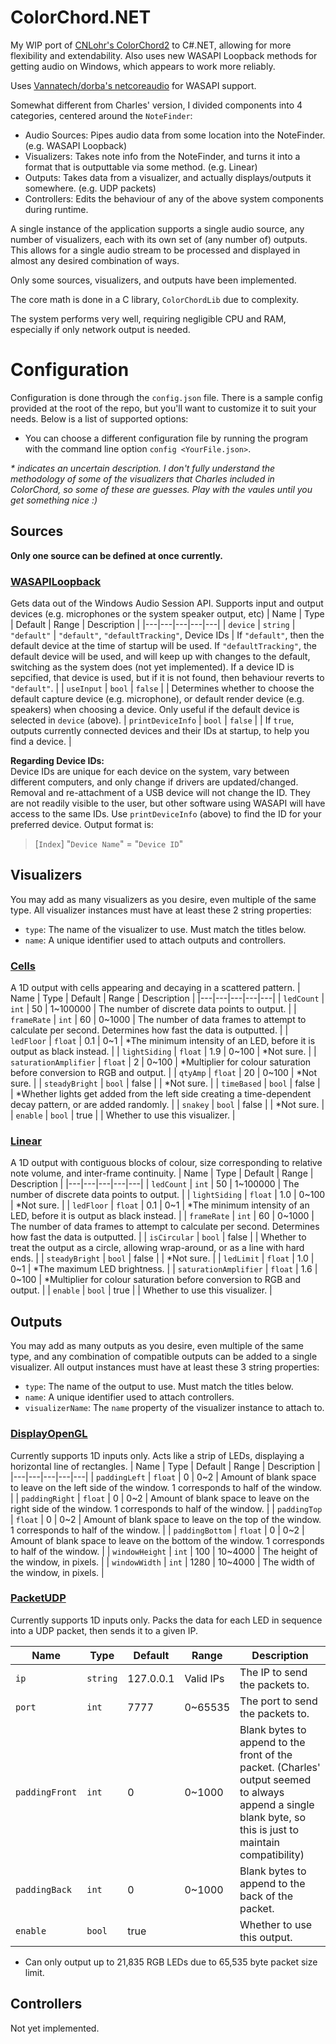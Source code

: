 # ColorChord.NET
My WIP port of [CNLohr's ColorChord2](https://github.com/cnlohr/colorchord) to C#.NET, allowing for more flexibility and extendability. Also uses new WASAPI Loopback methods for getting audio on Windows, which appears to work more reliably.

Uses [Vannatech/dorba's netcoreaudio](https://github.com/dorba/netcoreaudio) for WASAPI support.

Somewhat different from Charles' version, I divided components into 4 categories, centered around the `NoteFinder`:
- Audio Sources: Pipes audio data from some location into the NoteFinder. (e.g. WASAPI Loopback)
- Visualizers: Takes note info from the NoteFinder, and turns it into a format that is outputtable via some method. (e.g. Linear)
- Outputs: Takes data from a visualizer, and actually displays/outputs it somewhere. (e.g. UDP packets)
- Controllers: Edits the behaviour of any of the above system components during runtime.

A single instance of the application supports a single audio source, any number of visualizers, each with its own set of (any number of) outputs. This allows for a single audio stream to be processed and displayed in almost any desired combination of ways.

Only some sources, visualizers, and outputs have been implemented.

The core math is done in a C library, `ColorChordLib` due to complexity.

The system performs very well, requiring negligible CPU and RAM, especially if only network output is needed.

# Configuration
Configuration is done through the `config.json` file. There is a sample config provided at the root of the repo, but you'll want to customize it to suit your needs. Below is a list of supported options:

- You can choose a different configuration file by running the program with the command line option `config <YourFile.json>`.

_* indicates an uncertain description. I don't fully understand the methodology of some of the visualizers that Charles included in ColorChord, so some of these are guesses. Play with the vaules until you get something nice :)_

## Sources
**Only one source can be defined at once currently.**
### [WASAPILoopback](https://github.com/CaiB/ColorChord.NET/blob/master/ColorChord.NET/Sources/WASAPILoopback.cs)
Gets data out of the Windows Audio Session API. Supports input and output devices (e.g. microphones or the system speaker output, etc)
| Name | Type | Default | Range | Description |
|---|---|---|---|---|
| `device` | `string` | `"default"` | `"default"`, `"defaultTracking"`, Device IDs | If `"default"`, then the default device at the time of startup will be used. If `"defaultTracking"`, the default device will be used, and will keep up with changes to the default, switching as the system does (not yet implemented). If a device ID is sepcified, that device is used, but if it is not found, then behaviour reverts to `"default"`. |
| `useInput` | `bool` | `false` | | Determines whether to choose the default capture device (e.g. microphone), or default render device (e.g. speakers) when choosing a device. Only useful if the default device is selected in `device` (above).
| `printDeviceInfo` | `bool` | `false` | | If `true`, outputs currently connected devices and their IDs at startup, to help you find a device. |

**Regarding Device IDs:**  
Device IDs are unique for each device on the system, vary between different computers, and only change if drivers are updated/changed. Removal and re-attachment of a USB device will not change the ID. They are not readily visible to the user, but other software using WASAPI will have access to the same IDs. Use `printDeviceInfo` (above) to find the ID for your preferred device. Output format is:
> [`Index`] "`Device Name`" = "`Device ID`"

## Visualizers

You may add as many visualizers as you desire, even multiple of the same type. All visualizer instances must have at least these 2 string properties:
* `type`: The name of the visualizer to use. Must match the titles below.
* `name`: A unique identifier used to attach outputs and controllers.
### [Cells](https://github.com/CaiB/ColorChord.NET/blob/master/ColorChord.NET/Visualizers/Cells.cs)
A 1D output with cells appearing and decaying in a scattered pattern.
| Name | Type | Default | Range | Description |
|---|---|---|---|---|
| `ledCount` | `int` | 50 | 1~100000 | The number of discrete data points to output. |
| `frameRate` | `int` | 60 | 0~1000 | The number of data frames to attempt to calculate per second. Determines how fast the data is outputted. |
| `ledFloor` | `float` | 0.1 | 0~1 | *The minimum intensity of an LED, before it is output as black instead. |
| `lightSiding` | `float` | 1.9 | 0~100 | *Not sure. |
| `saturationAmplifier` | `float` | 2 | 0~100 | *Multiplier for colour saturation before conversion to RGB and output. |
| `qtyAmp` | `float` | 20 | 0~100 | *Not sure. |
| `steadyBright` | `bool` | false | | *Not sure. |
| `timeBased` | `bool` | false | | *Whether lights get added from the left side creating a time-dependent decay pattern, or are added randomly. |
| `snakey` | `bool` | false | | *Not sure. |
| `enable` | `bool` | true | | Whether to use this visualizer. |

### [Linear](https://github.com/CaiB/ColorChord.NET/blob/master/ColorChord.NET/Visualizers/Linear.cs)
A 1D output with contiguous blocks of colour, size corresponding to relative note volume, and inter-frame continuity.
| Name | Type | Default | Range | Description |
|---|---|---|---|---|
| `ledCount` | `int` | 50 | 1~100000 | The number of discrete data points to output. |
| `lightSiding` | `float` | 1.0 | 0~100 | *Not sure. |
| `ledFloor` | `float` | 0.1 | 0~1 | *The minimum intensity of an LED, before it is output as black instead. |
| `frameRate` | `int` | 60 | 0~1000 | The number of data frames to attempt to calculate per second. Determines how fast the data is outputted. |
| `isCircular` | `bool` | false | | Whether to treat the output as a circle, allowing wrap-around, or as a line with hard ends. |
| `steadyBright` | `bool` | false | | *Not sure. |
| `ledLimit` | `float` | 1.0 | 0~1 | *The maximum LED brightness. |
| `saturationAmplifier` | `float` | 1.6 | 0~100 | *Multiplier for colour saturation before conversion to RGB and output. |
| `enable` | `bool` | true | | Whether to use this visualizer. |

## Outputs
You may add as many outputs as you desire, even multiple of the same type, and any combination of compatible outputs can be added to a single visualizer. All output instances must have at least these 3 string properties:
* `type`: The name of the output to use. Must match the titles below.
* `name`: A unique identifier used to attach controllers.
* `visualizerName`: The `name` property of the visualizer instance to attach to.

### [DisplayOpenGL](https://github.com/CaiB/ColorChord.NET/blob/master/ColorChord.NET/Outputs/DisplayOpenGL.cs)
Currently supports 1D inputs only. Acts like a strip of LEDs, displaying a horizontal line of rectangles.
| Name | Type | Default | Range | Description |
|---|---|---|---|---|
| `paddingLeft` | `float` | 0 | 0~2 | Amount of blank space to leave on the left side of the window. 1 corresponds to half of the window. |
| `paddingRight` | `float` | 0 | 0~2 | Amount of blank space to leave on the right side of the window. 1 corresponds to half of the window. |
| `paddingTop` | `float` | 0 | 0~2 | Amount of blank space to leave on the top of the window. 1 corresponds to half of the window. |
| `paddingBottom` | `float` | 0 | 0~2 | Amount of blank space to leave on the bottom of the window. 1 corresponds to half of the window. |
| `windowHeight` | `int` | 100 | 10~4000 | The height of the window, in pixels. |
| `windowWidth` | `int` | 1280 | 10~4000 | The width of the window, in pixels. |

### [PacketUDP](https://github.com/CaiB/ColorChord.NET/blob/master/ColorChord.NET/Outputs/PacketUDP.cs)
Currently supports 1D inputs only. Packs the data for each LED in sequence into a UDP packet, then sends it to a given IP.

| Name | Type | Default | Range | Description |
|---|---|---|---|---|
| `ip` | `string` | 127.0.0.1 | Valid IPs | The IP to send the packets to. |
| `port` | `int` | 7777 | 0~65535 | The port to send the packets to. |
| `paddingFront` | `int` | 0 | 0~1000 | Blank bytes to append to the front of the packet. (Charles' output seemed to always append a single blank byte, so this is just to maintain compatibility) |
| `paddingBack` | `int` | 0 | 0~1000 | Blank bytes to append to the back of the packet. |
| `enable` | `bool` | true | | Whether to use this output.

- Can only output up to 21,835 RGB LEDs due to 65,535 byte packet size limit.

## Controllers
Not yet implemented.
